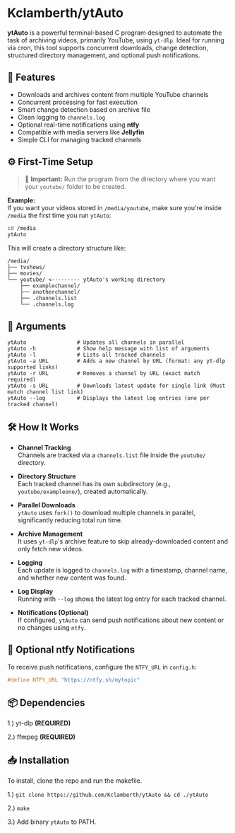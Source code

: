 # Kclamberth/ytAuto

**ytAuto** is a powerful terminal-based C program designed to automate the task of archiving videos, primarily YouTube, using `yt-dlp`. Ideal for running via cron, this tool supports concurrent downloads, change detection, structured directory management, and optional push notifications.

## 🚀 Features

- Downloads and archives content from multiple YouTube channels
- Concurrent processing for fast execution
- Smart change detection based on archive file
- Clean logging to `channels.log`
- Optional real-time notifications using **ntfy**
- Compatible with media servers like **Jellyfin**
- Simple CLI for managing tracked channels

## ⚙️ First-Time Setup
> 🛑 **Important:** Run the program from the directory where you want your `youtube/` folder to be created.

**Example:**  
If you want your videos stored in `/media/youtube`, make sure you're inside `/media` the first time you run `ytAuto`:

```bash
cd /media
ytAuto
```
This will create a directory structure like:

```text
/media/
├── tvshows/
├── movies/
└── youtube/ <--------- ytAuto's working directory
    ├── examplechannel/
    ├── anotherchannel/
    ├── .channels.list
    └── .channels.log
```

## 🧾 Arguments

```
ytAuto                # Updates all channels in parallel
ytAuto -h             # Show help message with list of arguments
ytAuto -l             # Lists all tracked channels
ytAuto -a URL         # Adds a new channel by URL (format: any yt-dlp supported links)
ytAuto -r URL         # Removes a channel by URL (exact match required)
ytAuto -s URL         # Downloads latest update for single link (Must match channel list link)
ytAuto --log          # Displays the latest log entries (one per tracked channel)
```

## 🛠️ How It Works

- **Channel Tracking**  
  Channels are tracked via a `channels.list` file inside the `youtube/` directory.

- **Directory Structure**  
  Each tracked channel has its own subdirectory (e.g., `youtube/exampleone/`), created automatically.

- **Parallel Downloads**  
  `ytAuto` uses `fork()` to download multiple channels in parallel, significantly reducing total run time.

- **Archive Management**  
  It uses `yt-dlp`'s archive feature to skip already-downloaded content and only fetch new videos.

- **Logging**  
  Each update is logged to `channels.log` with a timestamp, channel name, and whether new content was found.

- **Log Display**  
  Running with `--log` shows the latest log entry for each tracked channel.

- **Notifications (Optional)**  
  If configured, `ytAuto` can send push notifications about new content or no changes using `ntfy`.

## 🔔 Optional ntfy Notifications

To receive push notifications, configure the `NTFY_URL` in `config.h`:

```c
#define NTFY_URL "https://ntfy.sh/mytopic"
```

## 📦 Dependencies
1.) yt-dlp **(REQUIRED)**

2.) ffmpeg **(REQUIRED)**
  
## 📥 Installation
To install, clone the repo and run the makefile.

1.) ```git clone https://github.com/Kclamberth/ytAuto && cd ./ytAuto```

2.) ```make```

3.) Add binary ```ytAuto``` to PATH.
